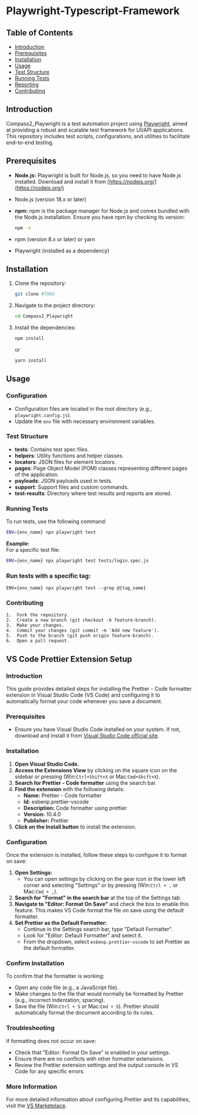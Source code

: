# Playwright-Typescript-Framework

## Table of Contents

- [Introduction](#introduction)
- [Prerequisites](#prerequisites)
- [Installation](#installation)
- [Usage](#usage)
- [Test Structure](#test-structure)
- [Running Tests](#running-tests)
- [Reporting](#reporting)
- [Contributing](#contributing)

## Introduction

Compass2_Playwright is a test automation project using [Playwright](https://playwright.dev/), aimed at providing a
robust and scalable test framework for UI/API applications. This repository includes test scripts, configurations, and
utilities to facilitate end-to-end testing.

## Prerequisites

- **Node.js:** Playwright is built for Node.js, so you need to have Node.js installed. Download and install it
  from [https://nodejs.org/](https://nodejs.org/)
- Node.js (version 18.x or later)

- **npm:** npm is the package manager for Node.js and comes bundled with the Node.js installation. Ensure you have npm
  by checking its version:

  ```bash
  npm -v
  ```
- npm (version 8.x or later) or yarn

- Playwright (installed as a dependency)

## Installation

1. Clone the repository:
    ```bash
    git clone #TODO
    ```
2. Navigate to the project directory:
    ```bash
    cd Compass2_Playwright
    ```
3. Install the dependencies:
    ```bash
    npm install
    ```
   or
    ```bash
    yarn install
    ```

## Usage

### Configuration

- Configuration files are located in the root directory (e.g., `playwright.config.js`).
- Update the `env` file with necessary environment variables.

### Test Structure

- **tests**: Contains test spec files.
- **helpers**: Utility functions and helper classes.
- **locators**: JSON files for element locators.
- **pages**: Page Object Model (POM) classes representing different pages of the application.
- **payloads**: JSON payloads used in tests.
- **support**: Support files and custom commands.
- **test-results**: Directory where test results and reports are stored.

### Running Tests

To run tests, use the following command:

```bash
ENV={env_name} npx playwright test
```

**Example:** <br>
For a specific test file:

```bash 
ENV={env_name} npx playwright test tests/login.spec.js
```

### Run tests with a specific tag:

`ENV={env_name} npx playwright test --grep @{tag_name}`

### Contributing

	1.	Fork the repository.
	2.	Create a new branch (git checkout -b feature-branch).
	3.	Make your changes.
	4.	Commit your changes (git commit -m 'Add new feature').
	5.	Push to the branch (git push origin feature-branch).
	6.	Open a pull request.

## VS Code Prettier Extension Setup

### Introduction

This guide provides detailed steps for installing the Prettier - Code formatter extension in Visual Studio Code (VS
Code) and configuring it to automatically format your code whenever you save a document.

### Prerequisites

- Ensure you have Visual Studio Code installed on your system. If not, download and install it
  from [Visual Studio Code official site](https://code.visualstudio.com/).

### Installation

1. **Open Visual Studio Code.**
2. **Access the Extensions View** by clicking on the square icon on the sidebar or pressing (Win:`Ctrl+Shift+X` or
   Mac:`Cmd+Shift+X`).
3. **Search for Prettier - Code formatter** using the search bar.
4. **Find the extension** with the following details:
    - **Name:** Prettier - Code formatter
    - **Id:** esbenp.prettier-vscode
    - **Description:** Code formatter using prettier
    - **Version:** 10.4.0
    - **Publisher:** Prettier
5. **Click on the Install button** to install the extension.

### Configuration

Once the extension is installed, follow these steps to configure it to format on save:

1. **Open Settings:**
    - You can open settings by clicking on the gear icon in the lower left corner and selecting "Settings" or by
      pressing (Win:`Ctrl + ,` or Mac:`Cmd + ,`).
2. **Search for "Format" in the search bar** at the top of the Settings tab.
3. **Navigate to "Editor: Format On Save"** and check the box to enable this feature. This makes VS Code format the file
   on save using the default formatter.
4. **Set Prettier as the Default Formatter:**
    - Continue in the Settings search bar, type "Default Formatter".
    - Look for "Editor: Default Formatter" and select it.
    - From the dropdown, select `esbenp.prettier-vscode` to set Prettier as the default formatter.

### Confirm Installation

To confirm that the formatter is working:

- Open any code file (e.g., a JavaScript file).
- Make changes to the file that would normally be formatted by Prettier (e.g., incorrect indentation, spacing).
- Save the file (Win:`Ctrl + S` or Mac:`Cmd + S`). Prettier should automatically format the document according to its
  rules.

### Troubleshooting

If formatting does not occur on save:

- Check that "Editor: Format On Save" is enabled in your settings.
- Ensure there are no conflicts with other formatter extensions.
- Review the Prettier extension settings and the output console in VS Code for any specific errors.

### More Information

For more detailed information about configuring Prettier and its capabilities, visit
the [VS Marketplace](https://marketplace.visualstudio.com/items?itemName=esbenp.prettier-vscode).